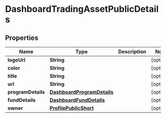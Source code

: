 # DashboardTradingAssetPublicDetails

## Properties
Name | Type | Description | Notes
------------ | ------------- | ------------- | -------------
**logoUrl** | **String** |  |  [optional]
**color** | **String** |  |  [optional]
**title** | **String** |  |  [optional]
**url** | **String** |  |  [optional]
**programDetails** | [**DashboardProgramDetails**](DashboardProgramDetails.md) |  |  [optional]
**fundDetails** | [**DashboardFundDetails**](DashboardFundDetails.md) |  |  [optional]
**owner** | [**ProfilePublicShort**](ProfilePublicShort.md) |  |  [optional]
